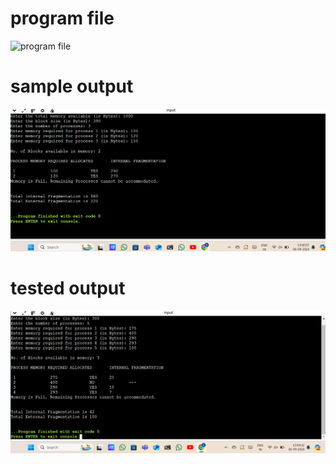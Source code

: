 # program file
![program file](MemoryAllocation)
# sample output
![sample output](output.png)
# tested output
![tested output](testedoutput.png)
